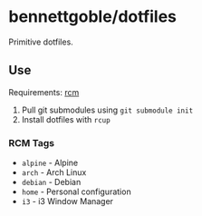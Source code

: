 # bennettgoble/dotfiles

Primitive dotfiles.

## Use

Requirements: [rcm][]

1. Pull git submodules using `git submodule init`
2. Install dotfiles with `rcup`

### RCM Tags

- `alpine` - Alpine
- `arch` - Arch Linux
- `debian` - Debian
- `home` - Personal configuration
- `i3` - i3 Window Manager 

[rcm]: https://github.com/thoughtbot/rcm
